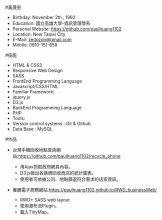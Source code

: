 #黃晟恩 

 - Birthday: November 2th , 1992
 - Education: 國立高雄大學-資訊管理學系
 - Personal Website: https://github.com/paulhuang1102
 - Location: New Taipei City
 - E-Mail: zedozon@gmail.com
 - Mobile: 0910-151-658

#技能

 -  HTML & CSS3
  - Responsive Web Design
  - SASS
 - FrontEnd Programming Language
  - Javascript/CSS/HTML
 - Familiar Framework:
  - jquery.js
  - D3.js
 - BackEnd Programming Language
  - PHP
 - Tools:
  - Version control systems : Git & Github
  - Data Base : MySQL 

#作品

- 台灣手機回收地點查詢網站:https://github.com/paulhuang1102/recycle_phone
  - 用Ajax抓取政府網頁內容。
  - D3.js做出各廠牌回收商店的統計圖表。
  - 使用者可依據公司、地點篩選符合需求的店家資訊。
  
- 餐廳電子商務網站:https://paulhuang1102.github.io/RWD_businessWeb/
  - RWD+ SASS web layout
  - 使用瀑布流Plugin。
  - 載入TinyMap。
  

